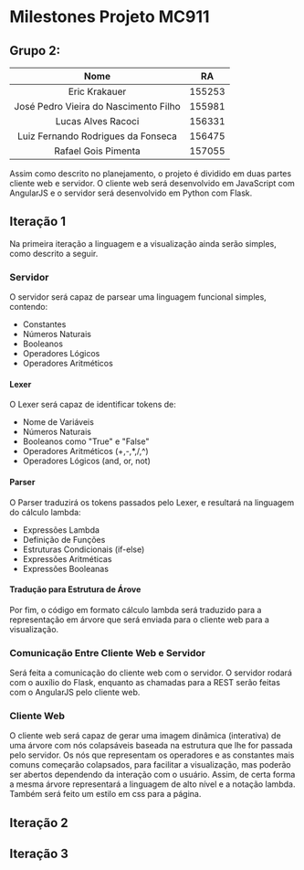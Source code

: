 # Milestones Projeto MC911

## Grupo 2:
|                  Nome                 |   RA   |
|:-------------------------------------:|:------:|
|             Eric Krakauer             | 155253 |
| José Pedro Vieira do Nascimento Filho | 155981 |
|           Lucas Alves Racoci          | 156331 |
|   Luiz Fernando Rodrigues da Fonseca  | 156475 |
|          Rafael Gois Pimenta          | 157055 |

Assim como descrito no planejamento, o projeto é dividido em duas partes cliente web e servidor. O cliente web será desenvolvido em JavaScript com AngularJS e o servidor será desenvolvido em Python com Flask.

## Iteração 1

Na primeira iteração a linguagem e a visualização ainda serão simples, como descrito a seguir.

### Servidor
    
O servidor será capaz de parsear uma linguagem funcional simples, contendo: 

- Constantes
- Números Naturais
- Booleanos
- Operadores Lógicos
- Operadores Aritméticos

#### Lexer

O Lexer será capaz de identificar tokens de:

- Nome de Variáveis
- Números Naturais
- Booleanos como "True" e "False"
- Operadores Aritméticos (+,-,*,/,^)
- Operadores Lógicos (and, or, not)

#### Parser

O Parser traduzirá os tokens passados pelo Lexer, e resultará na linguagem do cálculo lambda:

- Expressões Lambda
- Definição de Funções
- Estruturas Condicionais (if-else)
- Expressões Aritméticas
- Expressões Booleanas

#### Tradução para Estrutura de Árove

Por fim, o código em formato cálculo lambda será traduzido para a representação em árvore que será enviada para o cliente web para a visualização.

### Comunicação Entre Cliente Web e Servidor

Será feita a comunicação do cliente web com o servidor. O servidor rodará com o auxílio do Flask, enquanto as chamadas para a REST serão feitas com o AngularJS pelo cliente web.

### Cliente Web

O cliente web será capaz de gerar uma imagem dinâmica (interativa) de uma árvore com nós colapsáveis baseada na estrutura que lhe for passada pelo servidor.
Os nós que representam os operadores e as constantes mais comuns começarão colapsados, para facilitar a visualização, mas poderão ser abertos dependendo da interação com o usuário. 
Assim, de certa forma a mesma árvore representará a linguagem de alto nível e a notação lambda.
Também será feito um estilo em css para a página.

## Iteração 2

## Iteração 3

